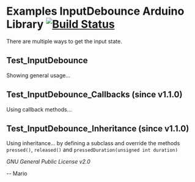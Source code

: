 # Examples InputDebounce Arduino Library [![Build Status](https://travis-ci.org/Mokolea/InputDebounce.svg)](https://travis-ci.org/Mokolea/InputDebounce)

There are multiple ways to get the input state.

## Test_InputDebounce
Showing general usage...

## Test_InputDebounce_Callbacks (since v1.1.0)
Using callback methods...

## Test_InputDebounce_Inheritance (since v1.1.0)
Using inheritance... by defining a subclass and override the methods `pressed()`, `released()` and `pressedDuration(unsigned int duration)`

*GNU General Public License v2.0*

-- Mario
